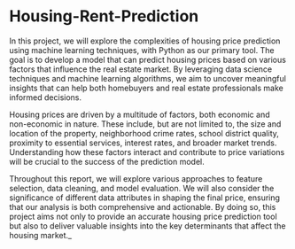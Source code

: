 # Housing-Rent-Prediction

In this project, we will explore the complexities of housing price prediction using machine learning techniques, with Python as our primary tool. The goal is to develop a model that can predict housing prices based on various factors that influence the real estate market. By leveraging data science techniques and machine learning algorithms, we aim to uncover meaningful insights that can help both homebuyers and real estate professionals make informed decisions.

Housing prices are driven by a multitude of factors, both economic and non-economic in nature. These include, but are not limited to, the size and location of the property, neighborhood crime rates, school district quality, proximity to essential services, interest rates, and broader market trends. Understanding how these factors interact and contribute to price variations will be crucial to the success of the prediction model.

Throughout this report, we will explore various approaches to feature selection, data cleaning, and model evaluation. We will also consider the significance of different data attributes in shaping the final price, ensuring that our analysis is both comprehensive and actionable. By doing so, this project aims not only to provide an accurate housing price prediction tool but also to deliver valuable insights into the key determinants that affect the housing market._
